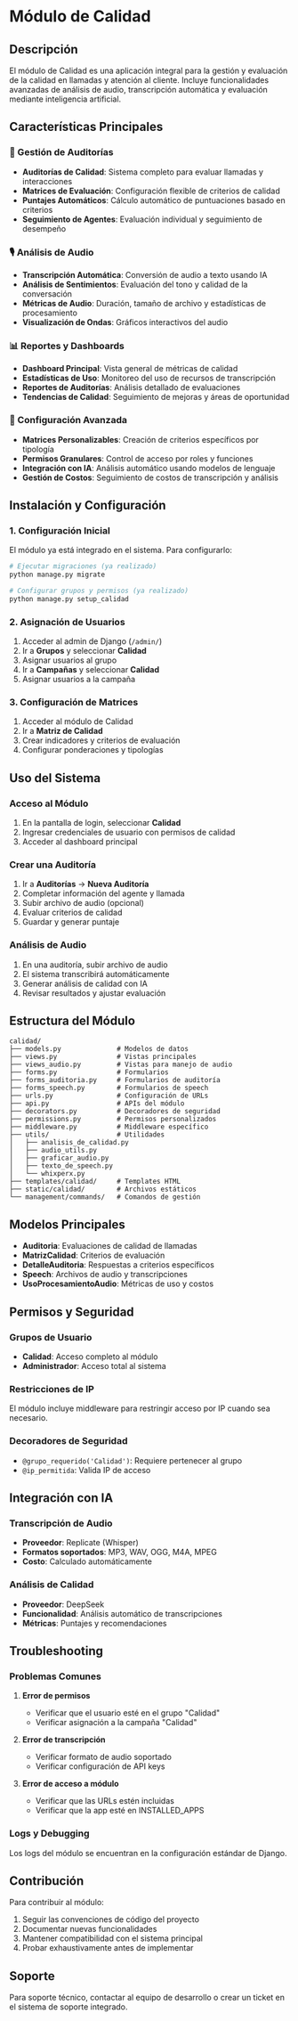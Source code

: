 # Módulo de Calidad

## Descripción
El módulo de Calidad es una aplicación integral para la gestión y evaluación de la calidad en llamadas y atención al cliente. Incluye funcionalidades avanzadas de análisis de audio, transcripción automática y evaluación mediante inteligencia artificial.

## Características Principales

### 🎯 Gestión de Auditorías
- **Auditorías de Calidad**: Sistema completo para evaluar llamadas y interacciones
- **Matrices de Evaluación**: Configuración flexible de criterios de calidad
- **Puntajes Automáticos**: Cálculo automático de puntuaciones basado en criterios
- **Seguimiento de Agentes**: Evaluación individual y seguimiento de desempeño

### 🎙️ Análisis de Audio
- **Transcripción Automática**: Conversión de audio a texto usando IA
- **Análisis de Sentimientos**: Evaluación del tono y calidad de la conversación
- **Métricas de Audio**: Duración, tamaño de archivo y estadísticas de procesamiento
- **Visualización de Ondas**: Gráficos interactivos del audio

### 📊 Reportes y Dashboards
- **Dashboard Principal**: Vista general de métricas de calidad
- **Estadísticas de Uso**: Monitoreo del uso de recursos de transcripción
- **Reportes de Auditorías**: Análisis detallado de evaluaciones
- **Tendencias de Calidad**: Seguimiento de mejoras y áreas de oportunidad

### 🔧 Configuración Avanzada
- **Matrices Personalizables**: Creación de criterios específicos por tipología
- **Permisos Granulares**: Control de acceso por roles y funciones
- **Integración con IA**: Análisis automático usando modelos de lenguaje
- **Gestión de Costos**: Seguimiento de costos de transcripción y análisis

## Instalación y Configuración

### 1. Configuración Inicial
El módulo ya está integrado en el sistema. Para configurarlo:

```bash
# Ejecutar migraciones (ya realizado)
python manage.py migrate

# Configurar grupos y permisos (ya realizado)
python manage.py setup_calidad
```

### 2. Asignación de Usuarios
1. Acceder al admin de Django (`/admin/`)
2. Ir a **Grupos** y seleccionar **Calidad**
3. Asignar usuarios al grupo
4. Ir a **Campañas** y seleccionar **Calidad**
5. Asignar usuarios a la campaña

### 3. Configuración de Matrices
1. Acceder al módulo de Calidad
2. Ir a **Matriz de Calidad**
3. Crear indicadores y criterios de evaluación
4. Configurar ponderaciones y tipologías

## Uso del Sistema

### Acceso al Módulo
1. En la pantalla de login, seleccionar **Calidad**
2. Ingresar credenciales de usuario con permisos de calidad
3. Acceder al dashboard principal

### Crear una Auditoría
1. Ir a **Auditorías** → **Nueva Auditoría**
2. Completar información del agente y llamada
3. Subir archivo de audio (opcional)
4. Evaluar criterios de calidad
5. Guardar y generar puntaje

### Análisis de Audio
1. En una auditoría, subir archivo de audio
2. El sistema transcribirá automáticamente
3. Generar análisis de calidad con IA
4. Revisar resultados y ajustar evaluación

## Estructura del Módulo

```
calidad/
├── models.py              # Modelos de datos
├── views.py               # Vistas principales
├── views_audio.py         # Vistas para manejo de audio
├── forms.py               # Formularios
├── forms_auditoria.py     # Formularios de auditoría
├── forms_speech.py        # Formularios de speech
├── urls.py                # Configuración de URLs
├── api.py                 # APIs del módulo
├── decorators.py          # Decoradores de seguridad
├── permissions.py         # Permisos personalizados
├── middleware.py          # Middleware específico
├── utils/                 # Utilidades
│   ├── analisis_de_calidad.py
│   ├── audio_utils.py
│   ├── graficar_audio.py
│   ├── texto_de_speech.py
│   └── whixperx.py
├── templates/calidad/     # Templates HTML
├── static/calidad/        # Archivos estáticos
└── management/commands/   # Comandos de gestión
```

## Modelos Principales

- **Auditoria**: Evaluaciones de calidad de llamadas
- **MatrizCalidad**: Criterios de evaluación
- **DetalleAuditoria**: Respuestas a criterios específicos
- **Speech**: Archivos de audio y transcripciones
- **UsoProcesamientoAudio**: Métricas de uso y costos

## Permisos y Seguridad

### Grupos de Usuario
- **Calidad**: Acceso completo al módulo
- **Administrador**: Acceso total al sistema

### Restricciones de IP
El módulo incluye middleware para restringir acceso por IP cuando sea necesario.

### Decoradores de Seguridad
- `@grupo_requerido('Calidad')`: Requiere pertenecer al grupo
- `@ip_permitida`: Valida IP de acceso

## Integración con IA

### Transcripción de Audio
- **Proveedor**: Replicate (Whisper)
- **Formatos soportados**: MP3, WAV, OGG, M4A, MPEG
- **Costo**: Calculado automáticamente

### Análisis de Calidad
- **Proveedor**: DeepSeek
- **Funcionalidad**: Análisis automático de transcripciones
- **Métricas**: Puntajes y recomendaciones

## Troubleshooting

### Problemas Comunes

1. **Error de permisos**
   - Verificar que el usuario esté en el grupo "Calidad"
   - Verificar asignación a la campaña "Calidad"

2. **Error de transcripción**
   - Verificar formato de audio soportado
   - Verificar configuración de API keys

3. **Error de acceso a módulo**
   - Verificar que las URLs estén incluidas
   - Verificar que la app esté en INSTALLED_APPS

### Logs y Debugging
Los logs del módulo se encuentran en la configuración estándar de Django.

## Contribución

Para contribuir al módulo:
1. Seguir las convenciones de código del proyecto
2. Documentar nuevas funcionalidades
3. Mantener compatibilidad con el sistema principal
4. Probar exhaustivamente antes de implementar

## Soporte

Para soporte técnico, contactar al equipo de desarrollo o crear un ticket en el sistema de soporte integrado.